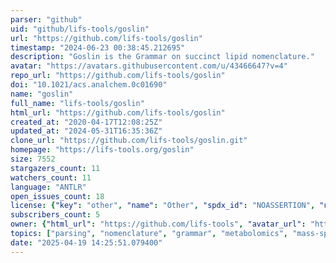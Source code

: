 ```yaml
---
parser: "github"
uid: "github/lifs-tools/goslin"
url: "https://github.com/lifs-tools/goslin"
timestamp: "2024-06-23 00:38:45.212695"
description: "Goslin is the Grammar on succinct lipid nomenclature."
avatar: "https://avatars.githubusercontent.com/u/43466647?v=4"
repo_url: "https://github.com/lifs-tools/goslin"
doi: "10.1021/acs.analchem.0c01690"
name: "goslin"
full_name: "lifs-tools/goslin"
html_url: "https://github.com/lifs-tools/goslin"
created_at: "2020-04-17T12:08:25Z"
updated_at: "2024-05-31T16:35:36Z"
clone_url: "https://github.com/lifs-tools/goslin.git"
homepage: "https://lifs-tools.org/goslin"
size: 7552
stargazers_count: 11
watchers_count: 11
language: "ANTLR"
open_issues_count: 18
license: {"key": "other", "name": "Other", "spdx_id": "NOASSERTION", "url": null, "node_id": "MDc6TGljZW5zZTA="}
subscribers_count: 5
owner: {"html_url": "https://github.com/lifs-tools", "avatar_url": "https://avatars.githubusercontent.com/u/43466647?v=4", "login": "lifs-tools", "type": "Organization"}
topics: ["parsing", "nomenclature", "grammar", "metabolomics", "mass-spectrometry", "lipid", "lipidomics"]
date: "2025-04-19 14:25:51.079400"
---
```

